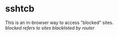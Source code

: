 # sshtcb
This is an in-browser way to access "blocked" sites.\
*blocked refers to sites blacklisted by router*

